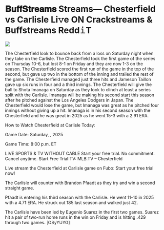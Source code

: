 # 𝐁𝐮𝐟𝐟𝐒𝐭𝐫𝐞𝐚𝐦𝐬 Streams— Chesterfield vs Carlisle Li𝚟e ON Crackstreams & Buffstreams Redd𝚒T  
  
  
[![](https://i.imgur.com/qSNzIqt.png)](https://movie.rssnews.media/CTBGyCK.php)  
  
The Chesterfield look to bounce back from a loss on Saturday night when they take on the Carlisle. The Chesterfield took the first game of the series on Thursday 10-6, but lost 8-1 on Friday and they are now 1-3 on the season. The Chesterfield scored the first run of the game in the top of the second, but gave up two in the bottom of the inning and trailed the rest of the game. The Chesterfield managed just three hits and Jameson Taillon gave up six runs in four and a third innings. The Chesterfield will give the ball to Shota Imanaga on Saturday as they look to clinch at least a series split with the Carlisle. Imanaga will be making his second start this season after he pitched against the Los Angeles Dodgers in Japan. The Chesterfield would lose the game, but Imanaga was great as he pitched four innings without giving up a hit. Imanaga is in his second season with the Chesterfield and he was great in 2025 as he went 15-3 with a 2.91 ERA.

How to Watch Chesterfield at Carlisle Today:

Game Date: Saturday, , 2025

Game Time: 8:00 p.m. ET

LIVE SPORTS & TV WITHOUT CABLE
Start your free trial. No commitment. Cancel anytime.
Start Free Trial
TV: MLB.TV – Chesterfield

Live stream the Chesterfield at Carlisle game on Fubo: Start your free trial now!

The Carlisle will counter with Brandon Pfaadt as they try and win a second straight game.

Pfaadt is entering his third season with the Carlisle. He went 11-10 in 2025 with a 4.71 ERA. He struck out 185 last season and walked just 42.

The Carlisle have been led by Eugenio Suarez in the first two games. Suarez hit a pair of two-run home runs in the win on Friday and is hitting .429 through two games. [OSyYUYG]